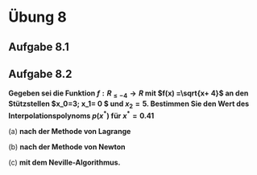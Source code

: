 # Übung 8
## Aufgabe 8.1

## Aufgabe 8.2
**Gegeben sei die Funktion $f:R_{\leq -4} \rightarrow R$ mit $f(x) =\sqrt{x+ 4}$ an den Stützstellen $x_0=3; x_1= 0 $ und $x_2=5$. Bestimmen Sie den Wert des Interpolationspolynoms $p(x^*)$ für $x^*= 0.41$**

(a) **nach der Methode von Lagrange**

(b) **nach der Methode von Newton**

(c) **mit dem Neville-Algorithmus.**
